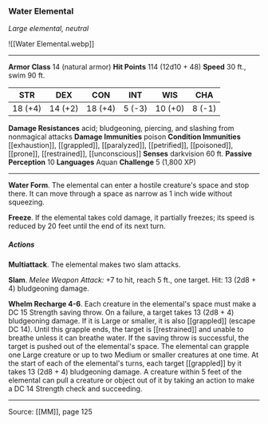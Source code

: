 ### Water Elemental
_Large elemental, neutral_

![[Water Elemental.webp]]




---

**Armor Class** 14 (natural armor)
**Hit Points** 114 (12d10 + 48)
**Speed** 30 ft., swim 90 ft.

| STR     | DEX     | CON     | INT     | WIS     | CHA     |
|---------|---------|---------|---------|---------|---------|
| 18 (+4) | 14 (+2) | 18 (+4) | 5 (-3) | 10 (+0) | 8 (-1) |

**Damage Resistances** acid; bludgeoning, piercing, and slashing from nonmagical attacks
**Damage Immunities** poison
**Condition Immunities** [[exhaustion]], [[grappled]], [[paralyzed]], [[petrified]], [[poisoned]], [[prone]], [[restrained]], [[unconscious]]
**Senses** darkvision 60 ft.
**Passive Perception** 10
**Languages** Aquan
**Challenge** 5 (1,800 XP)

---

**Water Form**. The elemental can enter a hostile creature's space and stop there. It can move through a space as narrow as 1 inch wide without squeezing.

**Freeze**. If the elemental takes cold damage, it partially freezes; its speed is reduced by 20 feet until the end of its next turn.

##### Actions
**Multiattack**. The elemental makes two slam attacks.

**Slam**. _Melee Weapon Attack:_ +7 to hit, reach 5 ft., one target. Hit: 13 (2d8 + 4) bludgeoning damage.

**Whelm Recharge 4-6**. Each creature in the elemental's space must make a DC 15 Strength saving throw. On a failure, a target takes 13 (2d8 + 4) bludgeoning damage. If it is Large or smaller, it is also [[grappled]] (escape DC 14). Until this grapple ends, the target is [[restrained]] and unable to breathe unless it can breathe water. If the saving throw is successful, the target is pushed out of the elemental's space. The elemental can grapple one Large creature or up to two Medium or smaller creatures at one time. At the start of each of the elemental's turns, each target [[grappled]] by it takes 13 (2d8 + 4) bludgeoning damage. A creature within 5 feet of the elemental can pull a creature or object out of it by taking an action to make a DC 14 Strength check and succeeding.


---

Source: [[MM]], page 125